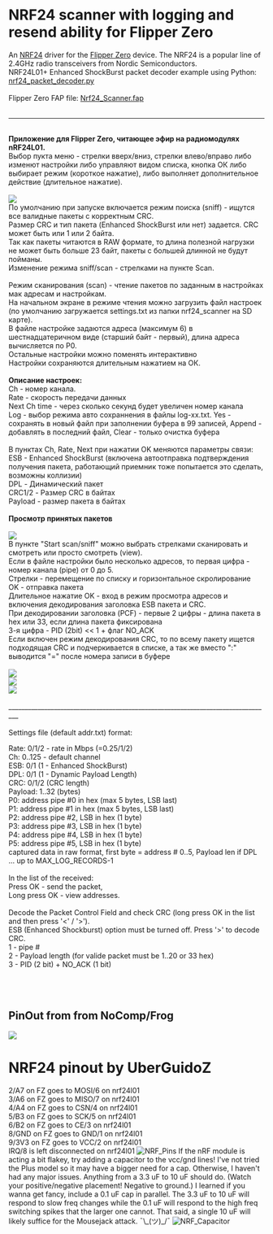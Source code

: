 #  NRF24 scanner with logging and resend ability for Flipper Zero

An [NRF24](https://www.sparkfun.com/datasheets/Components/SMD/nRF24L01Pluss_Preliminary_Product_Specification_v1_0.pdf) driver for the [Flipper Zero](https://flipperzero.one/) device. The NRF24 is a popular line of 2.4GHz radio transceivers from Nordic Semiconductors.<br>
NRF24L01+ Enhanced ShockBurst packet decoder example using Python: [nrf24_packet_decoder.py](https://raw.githubusercontent.com/vad7/nrf24scan/master/nrf24_packet_decoder.py)<br>
<br>
Flipper Zero FAP file: [Nrf24_Scanner.fap](https://raw.githubusercontent.com/vad7/nrf24scan/master/Nrf24_Scanner.fap)
<br><br>
___________________________________________________________________________
<br>
<b>Приложение для Flipper Zero, читающее эфир на радиомодулях nRF24L01.</b><br>
Выбор пукта меню - стрелки вверх/вниз, стрелки влево/вправо либо изменют настройки либо управляют видом списка, кнопка ОК либо выбирает режим (короткое нажатие), либо выполняет дополнительное действие (длительное нажатие).<br><br>
<img src="https://raw.githubusercontent.com/vad7/nrf24scan/master/Screenshot-1.png"><br>
По умолчанию при запуске включается режим поиска (sniff) - ищутся все валидные пакеты с корректным CRC.<br>
Размер CRC и тип пакета (Enhanced ShockBurst или нет) задается. CRC может быть или 1 или 2 байта.<br>
Так как пакеты читаются в RAW формате, то длина полезной нагрузки не может быть больше 23 байт, пакеты с большей длинной не будут пойманы.<br>
Изменение режима sniff/scan - стрелками на пункте Scan.<br><br>
Режим сканирования (scan) - чтение пакетов по заданным в настройках мак адресам и настройкам.<br>
На начальном экране в режиме чтения можно загрузить файл настроек (по умолчанию загружается settings.txt из папки nrf24_scanner на SD карте).<br>
В файле настройке задаются адреса (максимум 6) в шестнадцатеричном виде (старший байт - первый), длина адреса вычисляется по P0.<br>
Остальные настройки можно поменять интерактивно<br>
Настройки сохраняются длительным нажатием на ОК.<br><br>
<b>Описание настроек:</b><br>
Ch - номер канала.<br>
Rate - скорость передачи данных<br>
Next Ch time - через сколько секунд будет увеличен номер канала<br>
Log - выбор режима авто сохраннения в файлы log-xx.txt. Yes - сохранять в новый файл при заполнении буфера в 99 записей, Append - добавлять в последний файл, Clear - только очистка буфера<br><br>
В пунктах Ch, Rate, Next при нажатии OK меняются параметры связи:<br>
ESB - Enhanced ShockBurst (включена автоотправка подтверждения получения пакета, работающий приемник тоже попытается это сделать, возможны коллизии)<br>
DPL - Динамический пакет<br>
CRC1/2 - Размер CRC в байтах<br>
Payload - размер пакета в байтах<br>
<br>
<b>Просмотр принятых пакетов</b><br><br>
<img src="https://raw.githubusercontent.com/vad7/nrf24scan/master/Screenshot-2.png">
<br>
В пункте "Start scan/sniff" можно выбрать стрелками сканировать и смотреть или просто смотреть (view).<br>
Если в файле настройки было несколько адресов, то первая цифра - номер канала (pipe) от 0 до 5.<br>
Стрелки - перемещение по списку и горизонтальное скролирование<br>
OK - отправка пакета<br>
Длительное нажатие OK - вход в режим просмотра адресов и включения декодирования заголовка ESB пакета и CRC.<br>
При декодировании заголовка (PCF) - первые 2 цифры - длина пакета в hex или 33, если длина пакета фиксирована<br>
3-я цифра - PID (2bit) << 1 +  флаг NO_ACK<br>
Если включен режим декодирования CRC, то по всему пакету ищется подходящая CRC и подчеркивается в списке, а так же вместо ":" выводится "=" после номера записи в буфере<br>
<br>
<img src="https://raw.githubusercontent.com/vad7/nrf24scan/master/Screenshot-3.png">
<br>
<img src="https://raw.githubusercontent.com/vad7/nrf24scan/master/Screenshot-4.png">
<br>
<img src="https://raw.githubusercontent.com/vad7/nrf24scan/master/Screenshot-5.png">
<br>
<br>
_________________________________________________________________________________
<br>
<br>
Settings file (default addr.txt) format:<br>

Rate: 0/1/2 - rate in Mbps (=0.25/1/2)<br>
Ch: 0..125 - default channel          <br>
ESB: 0/1 (1 - Enhanced ShockBurst)    <br>
DPL: 0/1 (1 - Dynamic Payload Length) <br>
CRC: 0/1/2 (CRC length)<br>
Payload: 1..32 (bytes)                <br>
P0: address pipe #0 in hex (max 5 bytes, LSB last)<br>
P1: address pipe #1 in hex (max 5 bytes, LSB last)<br>
P2: address pipe #2, LSB in hex (1 byte)   <br>
P3: address pipe #3, LSB in hex (1 byte)   <br>
P4: address pipe #4, LSB in hex (1 byte)   <br>
P5: address pipe #5, LSB in hex (1 byte)   <br>
captured data in raw format, first byte = address # 0..5, Payload len if DPL<br>
... up to MAX_LOG_RECORDS-1<br>
<br>
In the list of the received:<br>
Press OK - send the packet,<br>
Long press OK - view addresses.<br>
<br>
Decode the Packet Control Field and check CRC (long press OK in the list and then press '<' / '>').<br>
ESB (Enhanced Shockburst) option must be turned off.
Press '>' to decode CRC.<br>
1 - pipe #<br>
2 - Payload length (for valide packet must be 1..20 or 33 hex)<br>
3 - PID (2 bit) + NO_ACK (1 bit)<br>
<br>
<br>
<br>
## PinOut from from NoComp/Frog
<img src="https://media.discordapp.net/attachments/937479784726949900/994495234618687509/unknown.png?width=567&height=634">

# NRF24 pinout by UberGuidoZ
2/A7 on FZ goes to MOSI/6 on nrf24l01<br>
3/A6 on FZ goes to MISO/7 on nrf24l01<br>
4/A4 on FZ goes to CSN/4 on nrf24l01<br>
5/B3 on FZ goes to SCK/5 on nrf24l01<br>
6/B2 on FZ goes to CE/3 on nrf24l01<br>
8/GND on FZ goes to GND/1 on nrf24l01<br>
9/3V3 on FZ goes to VCC/2 on nrf24l01<br>
IRQ/8 is left disconnected on nrf24l01
![NRF_Pins](https://user-images.githubusercontent.com/57457139/178093717-39effd5c-ebe2-4253-b13c-70517d7902f9.png)
If the nRF module is acting a bit flakey, try adding a capacitor to the vcc/gnd lines! I've not tried the Plus model so it may have a bigger need for a cap. Otherwise, I haven't had any major issues. Anything from a 3.3 uF to 10 uF should do. (Watch your positive/negative placement! Negative to ground.) I learned if you wanna get fancy, include a 0.1 uF cap in parallel. The 3.3 uF to 10 uF will respond to slow freq changes while the 0.1 uF will respond to the high freq switching spikes that the larger one cannot. That said, a single 10 uF will likely suffice for the Mousejack attack. ¯\\\_(ツ)_/¯
![NRF_Capacitor](https://user-images.githubusercontent.com/57457139/178169959-d030f9a6-d2ac-46af-af8b-470ff092c8a7.jpg)

